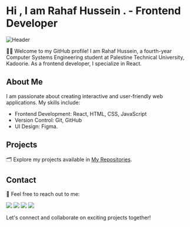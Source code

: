 # Hi , I am Rahaf Hussein . - Frontend Developer

![Header](https://i.pinimg.com/originals/2a/53/65/2a53651a35816f499270d8275fd5318f.gif)

👩‍💻 Welcome to my GitHub profile! I am Rahaf Hussein, a fourth-year Computer Systems Engineering student at Palestine Technical University, Kadoorie. As a frontend developer, I specialize in React.

## About Me

I am passionate about creating interactive and user-friendly web applications. My skills include:

- Frontend Development: React, HTML, CSS, JavaScript
- Version Control: Git, GitHub
- UI Design: Figma.

## Projects

🗂️ Explore my projects available in [My Repositories](https://github.com/rahafnasad?tab=repositories).

## Contact

📧 Feel free to reach out to me:

[<img src="https://img.icons8.com/color/48/000000/linkedin.png"/>](https://www.linkedin.com/in/rahaf-as-ad-b42250292/) [<img src="https://img.icons8.com/color/48/000000/gmail.png"/>](mailto:your.email@example.com) [<img src="https://img.icons8.com/color/48/000000/facebook.png"/>](https://www.facebook.com/profile.php?id=100015489611299) [<img src="https://img.icons8.com/color/48/000000/instagram.png"/>](https://www.instagram.com/your.instagram.profile)



Let's connect and collaborate on exciting projects together!
